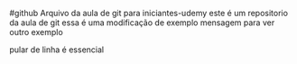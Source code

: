 #github
Arquivo da aula de git para iniciantes-udemy
este é um repositorio da aula de git
essa é uma modificação de exemplo
mensagem para ver outro exemplo

pular de linha é essencial
